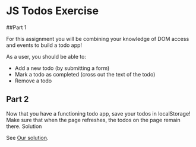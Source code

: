 # JS Todos Exercise

##Part 1

For this assignment you will be combining your knowledge of DOM access and events to build a todo app!

As a user, you should be able to:

-    Add a new todo (by submitting a form)
-    Mark a todo as completed (cross out the text of the todo)
-    Remove a todo

## Part 2

Now that you have a functioning todo app, save your todos in localStorage! Make sure that when the page refreshes, the todos on the page remain there.
Solution

See [Our solution](http://curric.rithmschool.com/springboard/exercises/js-todos/solution/index.html).

